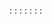 :[](http://github.com/a.md) :[](http://github.com/b.md) :[](http://github.com/c.md) :[](http://github.com/d.md) :[](http://github.com/e.md) :[](http://github.com/f.md) :[](http://github.com/g.md)
